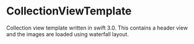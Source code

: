 # CollectionViewTemplate
Collection view template written in swift 3.0. This contains a header view and the images are loaded using waterfall layout.
